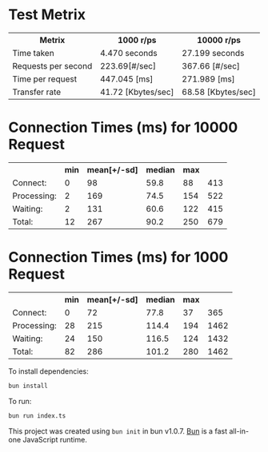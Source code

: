 
# Test Metrix
<table >
  <tr>
    <th>Metrix</th>
    <th>1000 r/ps</th>
    <th>10000 r/ps</th>
  </tr>
  <tr>
    <td>Time taken</td>
    <td>4.470 seconds</td>
    <td>27.199 seconds</td>
  </tr>
  <tr>
    <td>Requests per second</td>
    <td> 223.69[#/sec]</td>
    <td>367.66 [#/sec]</td>
  </tr>
  <tr>
    <td>Time per request</td>
    <td> 447.045 [ms]</td>
    <td>271.989 [ms]</td>
  </tr>
  <tr>
    <td>Transfer rate</td>
    <td> 41.72 [Kbytes/sec]</td>
    <td>68.58 [Kbytes/sec]</td>
  </tr>
</table>

# Connection Times (ms) for 10000 Request
<table>
  <tr>
    <th></th>
    <th>min</th>
    <th>mean[+/-sd]</th>
    <th>median</th>
    <th>max</th>
  </tr>
  <tr>
    <td>Connect:</td>
    <td>0</td>
    <td>98</td>
    <td>59.8</td>
    <td>88</td>
    <td>413</td>
  </tr>
  <tr>
    <td>Processing:</td>
    <td>2</td>
    <td>169</td>
    <td>74.5</td>
    <td>154</td>
    <td>522</td>
  </tr>
  <tr>
    <td>Waiting:</td>
    <td>2</td>
    <td>131</td>
    <td>60.6</td>
    <td>122</td>
    <td>415</td>
  </tr>
  <tr>
    <td>Total:</td>
    <td>12</td>
    <td>267</td>
    <td>90.2</td>
    <td>250</td>
    <td>679</td>
  </tr>
</table>

# Connection Times (ms) for 1000 Request
<table>
  <tr>
    <th></th>
    <th>min</th>
    <th>mean[+/-sd]</th>
    <th>median</th>
    <th>max</th>
  </tr>
  <tr>
    <td>Connect:</td>
    <td>0</td>
    <td>72</td>
    <td>77.8</td>
    <td>37</td>
    <td>365</td>
  </tr>
  <tr>
    <td>Processing:</td>
    <td>28</td>
    <td>215</td>
    <td>114.4</td>
    <td>194</td>
    <td>1462</td>
  </tr>
  <tr>
    <td>Waiting:</td>
    <td>24</td>
    <td>150</td>
    <td>116.5</td>
    <td>124</td>
    <td>1432</td>
  </tr>
  <tr>
    <td>Total:</td>
    <td>82</td>
    <td>286</td>
    <td>101.2</td>
    <td>280</td>
    <td>1462</td>
  </tr>
</table>

To install dependencies:

```bash
bun install
```

To run:

```bash
bun run index.ts
```

This project was created using `bun init` in bun v1.0.7. [Bun](https://bun.sh) is a fast all-in-one JavaScript runtime.
